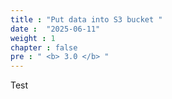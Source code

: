 ```yaml
---
title : "Put data into S3 bucket "
date :  "2025-06-11"
weight : 1
chapter : false
pre : " <b> 3.0 </b> "
---
```


Test